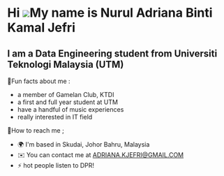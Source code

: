 Hi ![](https://user-images.githubusercontent.com/18350557/176309783-0785949b-9127-417c-8b55-ab5a4333674e.gif)My name is Nurul Adriana Binti Kamal Jefri
=======================================================================================================================================================

I am a Data Engineering student from Universiti Teknologi Malaysia (UTM)
------------------------------------------------------------------------

🏹Fun facts about me : 
- a member of Gamelan Club, KTDI 
- a first and full year student at UTM
- have a handful of music experiences
- really interested in IT field


🫧How to reach me ;
* 🌍  I'm based in Skudai, Johor Bahru, Malaysia
* ✉️  You can contact me at [ADRIANA.KJEFRI@GMAIL.COM](mailto:ADRIANA.KJEFRI@GMAIL.COM)
* ⚡  hot people listen to DPR!
